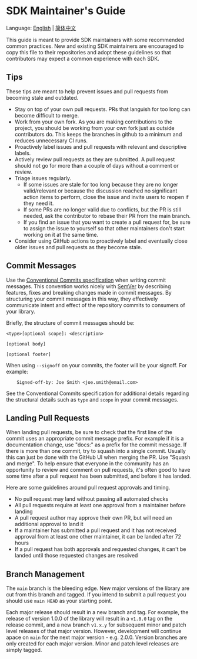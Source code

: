 # SDK Maintainer's Guide

Language: [English](SDK-maintainer-guidelines.md) | [简体中文](./languages/zh-CN/SDK-maintainer-guidelines.md)

<!-- no verify-specs -->

This guide is meant to provide SDK maintainers with some recommended common
practices. New and existing SDK maintainers are encouraged to copy this file
to their repositories and adopt these guidelines so that contributors may
expect a common experience with each SDK.

## Tips

These tips are meant to help prevent issues and pull requests from becoming
stale and outdated.

- Stay on top of your own pull requests. PRs that languish for too long can become difficult to merge.
- Work from your own fork. As you are making contributions to the project, you should be working from your own fork just as outside contributors do. This keeps the branches in github to a minimum and reduces unnecessary CI runs.
- Proactively label issues and pull requests with relevant and descriptive labels.
- Actively review pull requests as they are submitted. A pull request should not go for more than a couple of days without a comment or review.
- Triage issues regularly.
  - If some issues are stale for too long because they are no longer valid/relevant or because the discussion reached no significant action items to perform, close the issue and invite users to reopen if they need it.
  - If some PRs are no longer valid due to conflicts, but the PR is still needed, ask the contributor to rebase their PR from the main branch.
  - If you find an issue that you want to create a pull request for, be sure to assign the issue to yourself so that other maintainers don't start working on it at the same time.
- Consider using GitHub actions to proactively label and eventually close older issues and pull requests as they become stale.

## Commit Messages

Use the [Conventional Commits specification](https://www.conventionalcommits.org/en/v1.0.0/)
when writing commit messages. This convention works nicely with [SemVer](http://semver.org/)
by describing features, fixes and breaking changes made in commit messages. By structuring
your commit messages in this way, they effectively communicate intent and effect of the
repository commits to consumers of your library.

Briefly, the structure of commit messages should be:

```
<type>[optional scope]: <description>

[optional body]

[optional footer]
```

When using `--signoff` on your commits, the footer will be your signoff. For example:

```
    Signed-off-by: Joe Smith <joe.smith@email.com>
```

See the Conventional Commits specification for additional details regarding the
structural details such as `type` and `scope` in your commit messages.

## Landing Pull Requests

When landing pull requests, be sure to check that the first line of the commit
uses an appropriate commit message prefix. For example if it is a documentation
change, use "docs:" as a prefix for the commit message. If there is more than
one commit, try to squash into a single commit. Usually this can just be done
with the GitHub UI when merging the PR. Use "Squash and merge". To help ensure
that everyone in the community has an opportunity to review and comment on pull
requests, it's often good to have some time after a pull request has been
submitted, and before it has landed.

Here are some guidelines around pull request approvals and timing.

- No pull request may land without passing all automated checks
- All pull requests require at least one approval from a maintainer before landing
- A pull request author may approve their own PR, but will need an additional approval to land it
- If a maintainer has submitted a pull request and it has not received approval from at least one other maintainer, it can be landed after 72 hours
- If a pull request has both approvals and requested changes, it can't be landed until those requested changes are resolved

## Branch Management

The `main` branch is the bleeding edge. New major versions of the library
are cut from this branch and tagged. If you intend to submit a pull request
you should use `main HEAD` as your starting point.

Each major release should result in a new branch and tag. For example, the
release of version 1.0.0 of the library will result in a `v1.0.0` tag on the
release commit, and a new branch `v1.x.y` for subsequent minor and patch
level releases of that major version. However, development will continue
apace on `main` for the next major version - e.g. 2.0.0. Version branches
are only created for each major version. Minor and patch level releases
are simply tagged.
